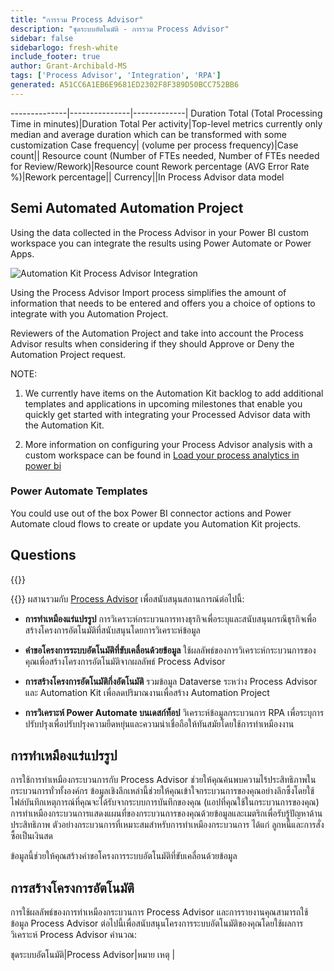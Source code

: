 ```yaml
---
title: "การรวม Process Advisor"
description: "ชุดระบบอัตโนมัติ - การรวม Process Advisor"
sidebar: false
sidebarlogo: fresh-white
include_footer: true
author: Grant-Archibald-MS
tags: ['Process Advisor', 'Integration', 'RPA']
generated: A51CC6A1EB6E9681ED2302F8F389D50BCC752BB6
---
```

--------------|---------------|-------------|
Duration Total (Total Processing Time in minutes)|Duration Total Per activity|Top-level metrics currently only median and average duration which can be transformed with some customization
Case frequency| (volume per process frequency)|Case count||
Resource count (Number of FTEs needed, Number of FTEs needed for Review/Rework)|Resource count
Rework percentage (AVG Error Rate %)|Rework percentage||
Currency||In Process Advisor data model

## Semi Automated Automation Project

Using the data collected in the Process Advisor in your Power BI custom workspace you can integrate the results using Power Automate or Power Apps.

![Automation Kit Process Advisor Integration](/images/illustrations/process-advisor-integration.svg)

Using the Process Advisor Import process simplifies the amount of information that needs to be entered and offers you a choice of options to integrate with you Automation Project.

Reviewers of the Automation Project and take into account the Process Advisor results when considering if they should Approve or Deny the Automation Project request.

NOTE:

1. We currently have items on the Automation Kit backlog to add additional templates and applications in upcoming milestones that enable you quickly get started with integrating your Processed Advisor data with the Automation Kit.

2. More information on configuring your Process Advisor analysis with a custom workspace can be found in [Load your process analytics in power bi](https://learn.microsoft.com/en-us/power-automate/process-mining-pbi-workspace#load-your-process-analytics-in-power-bi)

### Power Automate Templates

You could use out of the box Power BI connector actions and Power Automate cloud flows to create or update you Automation Kit projects.

## Questions

{{<questions name="/content/en-us/backlog/process-advisor-integration.json" completed="Thank you for completing Process Advisor questions" showNavigationButtons=false >}}

{{<product-name>}} ผสานรวมกับ [Process Advisor](https://learn.microsoft.com/en-us/power-automate/process-advisor-overview) เพื่อสนับสนุนสถานการณ์ต่อไปนี้:

- **การทําเหมืองแร่แปรรูป** การวิเคราะห์กระบวนการทางธุรกิจเพื่อระบุและสนับสนุนกรณีธุรกิจเพื่อสร้างโครงการอัตโนมัติที่สนับสนุนโดยการวิเคราะห์ข้อมูล

- **คําขอโครงการระบบอัตโนมัติที่ขับเคลื่อนด้วยข้อมูล** ใช้ผลลัพธ์ของการวิเคราะห์กระบวนการของคุณเพื่อสร้างโครงการอัตโนมัติจากผลลัพธ์ Process Advisor

- **การสร้างโครงการอัตโนมัติกึ่งอัตโนมัติ** รวมข้อมูล Dataverse ระหว่าง Process Advisor และ Automation Kit เพื่อลดปริมาณงานเพื่อสร้าง Automation Project

- **การวิเคราะห์ Power Automate บนเดสก์ท็อป** วิเคราะห์ข้อมูลกระบวนการ RPA เพื่อระบุการปรับปรุงเพื่อปรับปรุงความยืดหยุ่นและความน่าเชื่อถือให้ทันสมัยโดยใช้การทําเหมืองงาน

## การทําเหมืองแร่แปรรูป

การใช้การทําเหมืองกระบวนการกับ Process Advisor ช่วยให้คุณค้นพบความไร้ประสิทธิภาพในกระบวนการทั่วทั้งองค์กร ข้อมูลเชิงลึกเหล่านี้ช่วยให้คุณเข้าใจกระบวนการของคุณอย่างลึกซึ้งโดยใช้ไฟล์บันทึกเหตุการณ์ที่คุณจะได้รับจากระบบการบันทึกของคุณ (แอปที่คุณใช้ในกระบวนการของคุณ) การทําเหมืองกระบวนการแสดงแผนที่ของกระบวนการของคุณด้วยข้อมูลและเมตริกเพื่อรับรู้ปัญหาด้านประสิทธิภาพ ตัวอย่างกระบวนการที่เหมาะสมสําหรับการทําเหมืองกระบวนการ ได้แก่ ลูกหนี้และการสั่งซื้อเป็นเงินสด

ข้อมูลนี้ช่วยให้คุณสร้างคําขอโครงการระบบอัตโนมัติที่ขับเคลื่อนด้วยข้อมูล

## การสร้างโครงการอัตโนมัติ

การใช้ผลลัพธ์ของการทําเหมืองกระบวนการ Process Advisor และการรายงานคุณสามารถใช้ข้อมูล Process Advisor ต่อไปนี้เพื่อสนับสนุนโครงการระบบอัตโนมัติของคุณโดยใช้ผลการวิเคราะห์ Process Advisor คํานวณ:

ชุดระบบอัตโนมัติ|Process Advisor|หมาย เหตุ        |
